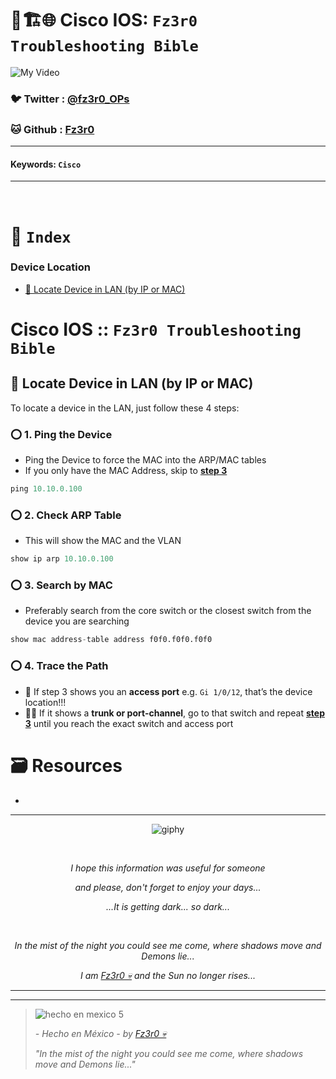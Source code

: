 # 🧠🏗️🌐 Cisco IOS: `Fz3r0 Troubleshooting Bible`

![My Video](https://user-images.githubusercontent.com/94720207/165892585-b830998d-d7c5-43b4-a3ad-f71a07b9077e.gif)

### 🐦 Twitter  : [@fz3r0_OPs](https://twitter.com/Fz3r0_OPs)
### 🐱 Github  : [Fz3r0](https://github.com/fz3r0) 

---
 
#### Keywords: `Cisco` 

---

<br>

# 📄 `Index`

### Device Location

- [🔎 Locate Device in LAN (by IP or MAC)](https://github.com/Fz3r0/Fz3r0_-_Cisco/blob/main/000-Cisco_Fz3r0-Troubleshooting-Bible/Cisco-IOS_-_Fz3r0-Troubleshooting-Bible.md#-locate-device-in-lan-by-ip-or-mac)

#  Cisco IOS :: `Fz3r0 Troubleshooting Bible`




## 🔎 Locate Device in LAN (by IP or MAC)

To locate a device in the LAN, just follow these 4 steps:

### ⭕ 1. Ping the Device 

- Ping the Device to force the MAC into the ARP/MAC tables
- If you only have the MAC Address, skip to [**step 3**](https://github.com/Fz3r0/Fz3r0_-_Cisco/blob/main/000-Cisco_Fz3r0-Troubleshooting-Bible/Cisco-IOS_-_Fz3r0-Troubleshooting-Bible.md#-3-search-by-mac)

````py  
ping 10.10.0.100
````

### ⭕ 2. Check ARP Table 

- This will show the MAC and the VLAN

````py 
show ip arp 10.10.0.100
````

### ⭕ 3. Search by MAC

- Preferably search from the core switch or the closest switch from the device you are searching

````py 
show mac address-table address f0f0.f0f0.f0f0
````

### ⭕ 4. Trace the Path

- 🎯 If step 3 shows you an **access port** e.g. `Gi 1/0/12`, that’s the device location!!!
- 🕵️‍♂️ If it shows a **trunk or port-channel**, go to that switch and repeat [**step 3**](https://github.com/Fz3r0/Fz3r0_-_Cisco/blob/main/000-Cisco_Fz3r0-Troubleshooting-Bible/Cisco-IOS_-_Fz3r0-Troubleshooting-Bible.md#-3-search-by-mac) until you reach the exact switch and access port 




# 🗃️ Resources

- 

---

<span align="center"> <p align="center"> ![giphy](https://user-images.githubusercontent.com/94720207/166587250-292d9a9f-e590-4c25-a678-d457e2268e85.gif) </p> </span> 

&nbsp;

<span align="center"> <p align="center"> _I hope this information was useful for someone_ </p> </span> 
<span align="center"> <p align="center"> _and please, don't forget to enjoy your days..._ </p> </span> 
<span align="center"> <p align="center"> _...It is getting dark... so dark..._ </p> </span> 

&nbsp;

<span align="center"> <p align="center"> _In the mist of the night you could see me come, where shadows move and Demons lie..._ </p> </span> 
<span align="center"> <p align="center"> _I am [Fz3r0 💀](https://github.com/Fz3r0/) and the Sun no longer rises..._ </p> </span> 

---

---

> ![hecho en mexico 5](https://user-images.githubusercontent.com/94720207/166068790-fa1f243d-2db9-4810-a6e4-eb3c4ad23700.png)
>
> _- Hecho en México - by [Fz3r0 💀](https://github.com/Fz3r0/)_  
>
> _"In the mist of the night you could see me come, where shadows move and Demons lie..."_ 

